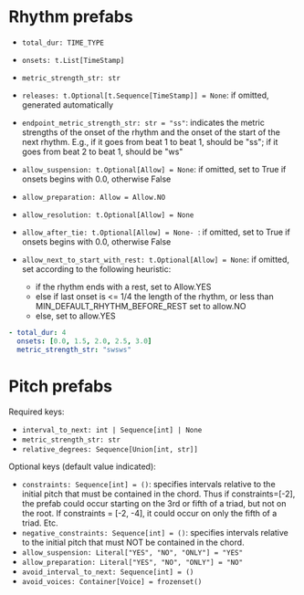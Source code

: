 # Rhythm prefabs

- `total_dur: TIME_TYPE`
- `onsets: t.List[TimeStamp]`
- `metric_strength_str: str`
- `releases: t.Optional[t.Sequence[TimeStamp]] = None`: if omitted, generated automatically

- `endpoint_metric_strength_str: str = "ss"`: indicates the metric strengths of the onset of the rhythm and the onset of the start of the next rhythm. E.g., if it goes from beat 1 to beat 1, should be "ss"; if it goes from beat 2 to beat 1, should be "ws"
- `allow_suspension: t.Optional[Allow] = None`: if omitted, set to True if onsets begins with 0.0, otherwise False
- `allow_preparation: Allow = Allow.NO`
- `allow_resolution: t.Optional[Allow] = None`
- `allow_after_tie: t.Optional[Allow] = None- `:  if omitted, set to True if onsets begins with 0.0, otherwise False
- `allow_next_to_start_with_rest: t.Optional[Allow] = None`: if omitted, set according to the following heuristic:
    - if the rhythm ends with a rest, set to Allow.YES
    - else if last onset is <= 1/4 the length of the rhythm, or less
        than MIN_DEFAULT_RHYTHM_BEFORE_REST set to allow.NO
    - else, set to allow.YES

```yaml
- total_dur: 4
  onsets: [0.0, 1.5, 2.0, 2.5, 3.0]
  metric_strength_str: "swsws"
```
# Pitch prefabs

Required keys:
- `interval_to_next: int | Sequence[int] | None`
- `metric_strength_str: str`
- `relative_degrees: Sequence[Union[int, str]]`

Optional keys (default value indicated):
- `constraints: Sequence[int] = ()`: specifies intervals relative to the initial pitch that must be contained in the chord. Thus if constraints=[-2], the prefab could occur starting on the 3rd or fifth of a triad, but not on the root. If constraints = [-2, -4], it could occur on only the fifth of a triad. Etc.
- `negative_constraints: Sequence[int] = ()`: specifies intervals relative to the initial pitch that must NOT be contained in the chord.
- `allow_suspension: Literal["YES", "NO", "ONLY"] = "YES"`
- `allow_preparation: Literal["YES", "NO", "ONLY"] = "NO"`
- `avoid_interval_to_next: Sequence[int] = ()`
- `avoid_voices: Container[Voice] = frozenset()`
